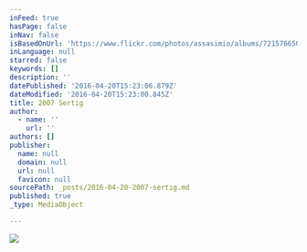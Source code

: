 ```yaml
---
inFeed: true
hasPage: false
inNav: false
isBasedOnUrl: 'https://www.flickr.com/photos/assasimio/albums/72157665077895903'
inLanguage: null
starred: false
keywords: []
description: ''
datePublished: '2016-04-20T15:23:06.879Z'
dateModified: '2016-04-20T15:23:00.845Z'
title: 2007 Sertig
author:
  - name: ''
    url: ''
authors: []
publisher:
  name: null
  domain: null
  url: null
  favicon: null
sourcePath: _posts/2016-04-20-2007-sertig.md
published: true
_type: MediaObject

---
```

![](https://the-grid-user-content.s3-us-west-2.amazonaws.com/9157bc6e-4e9d-4ec4-896c-ac7d8971f2da.jpg)